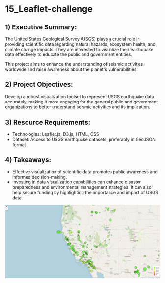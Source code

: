 # 15_Leaflet-challenge

## 1) Executive Summary:
The United States Geological Survey (USGS) plays a crucial role in providing scientific data regarding natural hazards, ecosystem health, and climate change impacts. They are interested to visualize their earthquake data effectively to educate the public and government entities. 

This project aims to enhance the understanding of seismic activities worldwide and raise awareness about the planet's vulnerabilities.

## 2) Project Objectives:
Develop a robust visualization toolset to represent USGS earthquake data accurately, making it more engaging for the general public and government organizations to better understand seismic activities and its implication.

## 3) Resource Requirements:
- Technologies: Leaflet.js, D3.js, HTML, CSS
- Dataset: Access to USGS earthquake datasets, preferably in GeoJSON format

## 4) Takeaways:
- Effective visualization of scientific data promotes public awareness and informed decision-making.
- Investing in data visualization capabilities can enhance disaster preparedness and environmental management strategies. It can also help secure funding by highlighting the importance and impact of USGS data.

![Screenshot](https://github.com/vanillatyy1/15_Leaflet-challenge/blob/75d1164f17dd5a4dd4c5a6c9b12bd2d7205a838f/screenshot.png)
